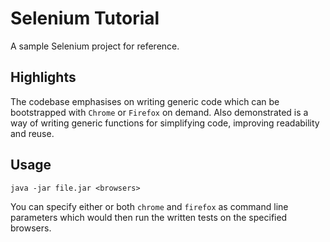 # Selenium Tutorial

A sample Selenium project for reference.

## Highlights

The codebase emphasises on writing generic code which can be bootstrapped with `Chrome` or `Firefox` on demand. Also demonstrated is a way of writing generic functions for simplifying code, improving readability and reuse.

## Usage

```
java -jar file.jar <browsers>
```

You can specify either or both `chrome` and `firefox` as command line parameters which would then run the written tests on the specified browsers.

